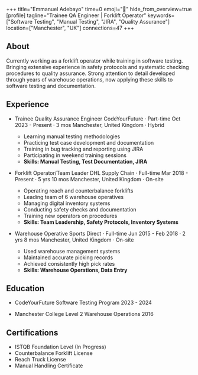 +++
title="Emmanuel Adebayo"
time=0
emoji="👤"
hide_from_overview=true
[profile]
tagline="Trainee QA Engineer | Forklift Operator"
keywords=["Software Testing", "Manual Testing", "JIRA", "Quality Assurance"]
location=["Manchester", "UK"]
connections=47
+++

## About

Currently working as a forklift operator while training in software testing. Bringing extensive experience in safety protocols and systematic checking procedures to quality assurance. Strong attention to detail developed through years of warehouse operations, now applying these skills to software testing and documentation.

## Experience

- Trainee Quality Assurance Engineer
  CodeYourFuture · Part-time
  Oct 2023 - Present · 3 mos
  Manchester, United Kingdom · Hybrid

  - Learning manual testing methodologies
  - Practicing test case development and documentation
  - Training in bug tracking and reporting using JIRA
  - Participating in weekend training sessions
  - **Skills: Manual Testing, Test Documentation, JIRA**

- Forklift Operator/Team Leader
  DHL Supply Chain · Full-time
  Mar 2018 - Present · 5 yrs 10 mos
  Manchester, United Kingdom · On-site

  - Operating reach and counterbalance forklifts
  - Leading team of 6 warehouse operatives
  - Managing digital inventory systems
  - Conducting safety checks and documentation
  - Training new operators on procedures
  - **Skills: Team Leadership, Safety Protocols, Inventory Systems**

- Warehouse Operative
  Sports Direct · Full-time
  Jun 2015 - Feb 2018 · 2 yrs 8 mos
  Manchester, United Kingdom · On-site
  - Used warehouse management systems
  - Maintained accurate picking records
  - Achieved consistently high pick rates
  - **Skills: Warehouse Operations, Data Entry**

## Education

- CodeYourFuture
  Software Testing Program
  2023 - 2024

- Manchester College
  Level 2 Warehouse Operations
  2016

## Certifications

- ISTQB Foundation Level (In Progress)
- Counterbalance Forklift License
- Reach Truck License
- Manual Handling Certificate
